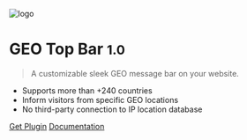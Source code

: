 ![logo](http://res.cloudinary.com/mypreview/image/upload/v1492168317/geo-top-bar_w9i1n4.png)

# GEO Top Bar <small>1.0</small>

> A customizable sleek GEO message bar on your website.

- Supports more than +240 countries
- Inform visitors from specific GEO locations
- No third-party connection to IP location database


[Get Plugin](https://goo.gl/BDahGU)
[Documentation](#geo-top-bar)
